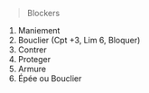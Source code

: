 > Blockers

1. Maniement
1. Bouclier (Cpt +3, Lim 6, Bloquer) 
1. Contrer
1. Proteger
1. Armure
1. Épée ou Bouclier
